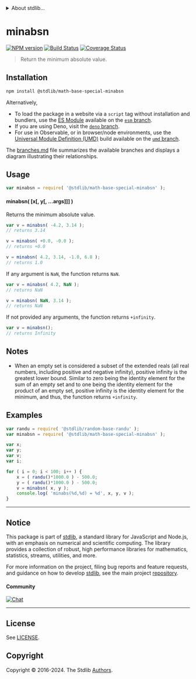 <!--

@license Apache-2.0

Copyright (c) 2018 The Stdlib Authors.

Licensed under the Apache License, Version 2.0 (the "License");
you may not use this file except in compliance with the License.
You may obtain a copy of the License at

   http://www.apache.org/licenses/LICENSE-2.0

Unless required by applicable law or agreed to in writing, software
distributed under the License is distributed on an "AS IS" BASIS,
WITHOUT WARRANTIES OR CONDITIONS OF ANY KIND, either express or implied.
See the License for the specific language governing permissions and
limitations under the License.

-->


<details>
  <summary>
    About stdlib...
  </summary>
  <p>We believe in a future in which the web is a preferred environment for numerical computation. To help realize this future, we've built stdlib. stdlib is a standard library, with an emphasis on numerical and scientific computation, written in JavaScript (and C) for execution in browsers and in Node.js.</p>
  <p>The library is fully decomposable, being architected in such a way that you can swap out and mix and match APIs and functionality to cater to your exact preferences and use cases.</p>
  <p>When you use stdlib, you can be absolutely certain that you are using the most thorough, rigorous, well-written, studied, documented, tested, measured, and high-quality code out there.</p>
  <p>To join us in bringing numerical computing to the web, get started by checking us out on <a href="https://github.com/stdlib-js/stdlib">GitHub</a>, and please consider <a href="https://opencollective.com/stdlib">financially supporting stdlib</a>. We greatly appreciate your continued support!</p>
</details>

# minabsn

[![NPM version][npm-image]][npm-url] [![Build Status][test-image]][test-url] [![Coverage Status][coverage-image]][coverage-url] <!-- [![dependencies][dependencies-image]][dependencies-url] -->

> Return the minimum absolute value.

<!-- Section to include introductory text. Make sure to keep an empty line after the intro `section` element and another before the `/section` close. -->

<section class="intro">

</section>

<!-- /.intro -->

<!-- Package usage documentation. -->

<section class="installation">

## Installation

```bash
npm install @stdlib/math-base-special-minabsn
```

Alternatively,

-   To load the package in a website via a `script` tag without installation and bundlers, use the [ES Module][es-module] available on the [`esm` branch][esm-url].
-   If you are using Deno, visit the [`deno` branch][deno-url].
-   For use in Observable, or in browser/node environments, use the [Universal Module Definition (UMD)][umd] build available on the [`umd` branch][umd-url].

The [branches.md][branches-url] file summarizes the available branches and displays a diagram illustrating their relationships.

</section>

<section class="usage">

## Usage

```javascript
var minabsn = require( '@stdlib/math-base-special-minabsn' );
```

#### minabsn( \[x\[, y\[, ...args]]] )

Returns the minimum absolute value.

```javascript
var v = minabsn( -4.2, 3.14 );
// returns 3.14

v = minabsn( +0.0, -0.0 );
// returns +0.0

v = minabsn( 4.2, 3.14, -1.0, 6.8 );
// returns 1.0
```

If any argument is `NaN`, the function returns `NaN`.

```javascript
var v = minabsn( 4.2, NaN );
// returns NaN

v = minabsn( NaN, 3.14 );
// returns NaN
```

If not provided any arguments, the function returns `+infinity`.

```javascript
var v = minabsn();
// returns Infinity
```

</section>

<!-- /.usage -->

<!-- Package usage notes. Make sure to keep an empty line after the `section` element and another before the `/section` close. -->

<section class="notes">

## Notes

-   When an empty set is considered a subset of the extended reals (all real numbers, including positive and negative infinity), positive infinity is the greatest lower bound. Similar to zero being the identity element for the sum of an empty set and to one being the identity element for the product of an empty set, positive infinity is the identity element for the minimum, and thus, the function returns `+infinity`.

</section>

<!-- /.notes -->

<!-- Package usage examples. -->

<section class="examples">

## Examples

<!-- eslint no-undef: "error" -->

```javascript
var randu = require( '@stdlib/random-base-randu' );
var minabsn = require( '@stdlib/math-base-special-minabsn' );

var x;
var y;
var v;
var i;

for ( i = 0; i < 100; i++ ) {
    x = ( randu()*1000.0 ) - 500.0;
    y = ( randu()*1000.0 ) - 500.0;
    v = minabsn( x, y );
    console.log( 'minabs(%d,%d) = %d', x, y, v );
}
```

</section>

<!-- /.examples -->

<!-- Section to include cited references. If references are included, add a horizontal rule *before* the section. Make sure to keep an empty line after the `section` element and another before the `/section` close. -->

<section class="references">

</section>

<!-- /.references -->

<!-- Section for related `stdlib` packages. Do not manually edit this section, as it is automatically populated. -->

<section class="related">

</section>

<!-- /.related -->

<!-- Section for all links. Make sure to keep an empty line after the `section` element and another before the `/section` close. -->


<section class="main-repo" >

* * *

## Notice

This package is part of [stdlib][stdlib], a standard library for JavaScript and Node.js, with an emphasis on numerical and scientific computing. The library provides a collection of robust, high performance libraries for mathematics, statistics, streams, utilities, and more.

For more information on the project, filing bug reports and feature requests, and guidance on how to develop [stdlib][stdlib], see the main project [repository][stdlib].

#### Community

[![Chat][chat-image]][chat-url]

---

## License

See [LICENSE][stdlib-license].


## Copyright

Copyright &copy; 2016-2024. The Stdlib [Authors][stdlib-authors].

</section>

<!-- /.stdlib -->

<!-- Section for all links. Make sure to keep an empty line after the `section` element and another before the `/section` close. -->

<section class="links">

[npm-image]: http://img.shields.io/npm/v/@stdlib/math-base-special-minabsn.svg
[npm-url]: https://npmjs.org/package/@stdlib/math-base-special-minabsn

[test-image]: https://github.com/stdlib-js/math-base-special-minabsn/actions/workflows/test.yml/badge.svg?branch=main
[test-url]: https://github.com/stdlib-js/math-base-special-minabsn/actions/workflows/test.yml?query=branch:main

[coverage-image]: https://img.shields.io/codecov/c/github/stdlib-js/math-base-special-minabsn/main.svg
[coverage-url]: https://codecov.io/github/stdlib-js/math-base-special-minabsn?branch=main

<!--

[dependencies-image]: https://img.shields.io/david/stdlib-js/math-base-special-minabsn.svg
[dependencies-url]: https://david-dm.org/stdlib-js/math-base-special-minabsn/main

-->

[chat-image]: https://img.shields.io/gitter/room/stdlib-js/stdlib.svg
[chat-url]: https://app.gitter.im/#/room/#stdlib-js_stdlib:gitter.im

[stdlib]: https://github.com/stdlib-js/stdlib

[stdlib-authors]: https://github.com/stdlib-js/stdlib/graphs/contributors

[umd]: https://github.com/umdjs/umd
[es-module]: https://developer.mozilla.org/en-US/docs/Web/JavaScript/Guide/Modules

[deno-url]: https://github.com/stdlib-js/math-base-special-minabsn/tree/deno
[umd-url]: https://github.com/stdlib-js/math-base-special-minabsn/tree/umd
[esm-url]: https://github.com/stdlib-js/math-base-special-minabsn/tree/esm
[branches-url]: https://github.com/stdlib-js/math-base-special-minabsn/blob/main/branches.md

[stdlib-license]: https://raw.githubusercontent.com/stdlib-js/math-base-special-minabsn/main/LICENSE

<!-- <related-links> -->

<!-- </related-links> -->

</section>

<!-- /.links -->
